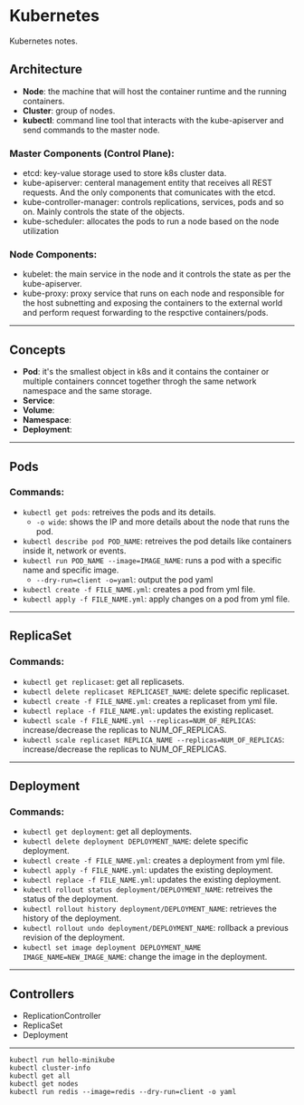 # Kubernetes #
Kubernetes notes. 

## Architecture

- **Node**: the machine that will host the container runtime and the running containers.
- **Cluster**: group of nodes.
- **kubectl**: command line tool that interacts with the kube-apiserver and send commands to the master node.

### Master Components (Control Plane):
- etcd: key-value storage used to store k8s cluster data.
- kube-apiserver: centeral management entity that receives all REST requests. And the only components that comunicates with the etcd.
- kube-controller-manager: controls replications, services, pods and so on. Mainly controls the state of the objects.
- kube-scheduler: allocates the pods to run a node based on the node utilization 

### Node Components:
- kubelet: the main service in the node and it controls the state as per the kube-apiserver.
- kube-proxy: proxy service that runs on each node and responsible for the host subnetting and exposing the containers to the external world and perform request forwarding to the respctive containers/pods.

---

## Concepts
- **Pod**: it's the smallest object in k8s and it contains the container or multiple containers conncet together throgh the same network namespace and the same storage.
- **Service**: 
- **Volume**: 
- **Namespace**: 
- **Deployment**: 


---

## Pods
### Commands:
- `kubectl get pods`: retreives the pods and its details.
  - `-o wide`: shows the IP and more details about the node that runs the pod.
- `kubectl describe pod POD_NAME`: retreives the pod details like containers inside it, network or events.
- `kubectl run POD_NAME --image=IMAGE_NAME`: runs a pod with a specific name and specific image.
  - `--dry-run=client -o=yaml`: output the pod yaml
- `kubectl create -f FILE_NAME.yml`: creates a pod from yml file.
- `kubectl apply -f FILE_NAME.yml`: apply changes on a pod from yml file.


---

## ReplicaSet
### Commands:
- `kubectl get replicaset`: get all replicasets.
- `kubectl delete replicaset REPLICASET_NAME`: delete specific replicaset.
- `kubectl create -f FILE_NAME.yml`: creates a replicaset from yml file.
- `kubectl replace -f FILE_NAME.yml`: updates the existing replicaset.
- `kubectl scale -f FILE_NAME.yml --replicas=NUM_OF_REPLICAS`: increase/decrease the replicas to NUM_OF_REPLICAS.
- `kubectl scale replicaset REPLICA_NAME --replicas=NUM_OF_REPLICAS`: increase/decrease the replicas to NUM_OF_REPLICAS.

---

## Deployment
### Commands:
- `kubectl get deployment`: get all deployments.
- `kubectl delete deployment DEPLOYMENT_NAME`: delete specific deployment.
- `kubectl create -f FILE_NAME.yml`: creates a deployment from yml file.
- `kubectl apply -f FILE_NAME.yml`: updates the existing deployment.
- `kubectl replace -f FILE_NAME.yml`: updates the existing deployment.
- `kubectl rollout status deployment/DEPLOYMENT_NAME`: retreives the status of the deployment.
- `kubectl rollout history deployment/DEPLOYMENT_NAME`: retrieves the history of the deployment.
- `kubectl rollout undo deployment/DEPLOYMENT_NAME`: rollback a previous revision of the deployment.
- `kubectl set image deployment DEPLOYMENT_NAME IMAGE_NAME=NEW_IMAGE_NAME`: change the image in the deployment.

---
## Controllers
- ReplicationController
- ReplicaSet
- Deployment
---


```
kubectl run hello-minikube
kubectl cluster-info
kubectl get all
kubectl get nodes
kubectl run redis --image=redis --dry-run=client -o yaml
```